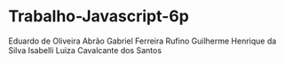 # Trabalho-Javascript-6p
Eduardo de Oliveira Abrão
Gabriel Ferreira Rufino
Guilherme Henrique da Silva
Isabelli Luiza Cavalcante dos Santos
